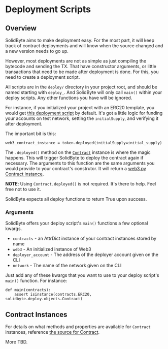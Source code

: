 # Deployment Scripts

## Overview

SolidByte aims to make deployment easy.  For the most part, it will keep track
of contract deployments and will know when the source changed and a new version
needs to go up.

However, most deployments are not as simple as just compiling the bytecode and
sending the TX.  That have constructor arguments, or little transactions that
need to be made after deployment is done.  For this, you need to create a 
deployment script.

All scripts are in the `deploy/` directory in your project root, and should be
named starting with `deploy_`.  And SolidByte will only call `main()` within
your deploy scripts.  Any other functions you have will be ignored.

For instance, if you initialized your project with an ERC20 template, you would
get [this deployment script](https://github.com/mikeshultz/solidbyte/blob/master/solidbyte/templates/templates/erc20/deploy/deploy_main.py)
by default.  It's got a little logic for funding your accounts on test network, 
setting the `initialSupply`, and verifying it after deployment.

The important bit is this:

    web3_contract_instance = token.deployed(initialSupply=initial_supply)

The `.deployed()` method on the [`Contract`](https://github.com/mikeshultz/solidbyte/blob/master/solidbyte/deploy/objects.py#L21)
instance is where the magic happens.  This will trigger SolidByte to deploy the
contract again if necessary.  The arguments to this function are the same 
arguments you would provide to your contract's construtor.  It will return a
[web3.py Contract instance](https://web3py.readthedocs.io/en/stable/contracts.html#web3.contract.Contract).

**NOTE**: Using `Contract.deployed()` is not required.  It's there to help.
Feel free not to use it.

SolidByte expects all deploy functions to return True upon success.

### Arguments

SolidByte offers your deploy script's `main()` functions a few optional kwargs.

 - `contracts` - an AttrDict instance of your contract instances stored by name
 - `web3` - An initialized instance of Web3
 - `deployer_account` - The address of the deployer account given on the CLI
 - `network` - The name of the network given on the CLI

Just add any of these kwargs that you want to use to your deploy script's
`main()` function.  For instance: 

    def main(contracts):
        assert isinstance(contracts.ERC20, solidbyte.deploy.objects.Contract)

## Contract Instances

For details on what methods and properties are available for `Contract` instances,
reference [the source for Contract](https://github.com/mikeshultz/solidbyte/blob/master/solidbyte/deploy/objects.py#L21).

More TBD.
